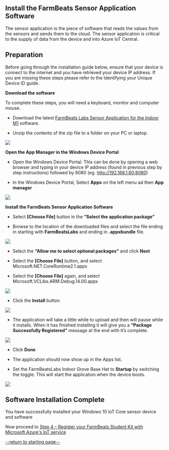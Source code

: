 Install the FarmBeats Sensor Application Software
-------------------------------------------------

The sensor application is the piece of software that reads the values from the
sensors and sends them to the cloud. The sensor application is critical to the
supply of data from the device and into Azure IoT Central.

Preparation
-----------

Before going through the installation guide below, ensure that your device is
connect to the internet and you have retrieved your device IP address. If you
are missing these steps please refer to the Identifying your Unique Device ID
guide.

**Download the software**

To complete these steps, you will need a keyboard, monitor and computer mouse.

-   Download the latest [FarmBeats Labs Sensor Application for the Indoor
    M1](https://fblassets.blob.core.windows.net/releases/FarmBeatsLabs.UWP.Headless_1.0.11.0_arm.zip)
    software.

-   Unzip the contents of the zip file to a folder on your PC or laptop.

![](media/a91b28a4890c5a24427279e20aadc9d9.png)

**Open the App Manager in the Windows Device Portal**

-   Open the Windows Device Portal. This can be done by opening a web browser
    and typing in your device IP address (found in previous step by step
    instructions) followed by 8080 (eg. http://192.168.1.60:8080)

-   In the Windows Device Portal, Select **Apps** on the left menu ad then **App
    manager**

![](media/bc150349d330682041d1a8df044ddba4.png)

**Install the FarmBeats Sensor Application Software**

-   Select **[Choose File]** button in the **“Select the application package”**

-   Browse to the location of the downloaded files and select the file ending in
    starting with **FarmBeatsLabs** and ending in **.appxbundle** file.

![](media/ee2058e2e0cdaa676a719212aeac5569.png)

-   Select the **“Allow me to select optional packages”** and click **Next**

-   Select the **[Choose File]** button, and select
    Microsoft.NET.CoreRuntime2.1.appx

-   Select the **[Choose File]** again, and select
    Microsoft.VCLibs.ARM.Debug.14.00.appx

![](media/24c4147d4c7ed9ff6ce841b681f42c6f.png)

-   Click the **Install** button

![](media/a4386c03a586f8b9f8ab4ac52c4e5d8e.png)

-   The application will take a little while to upload and then will pause while
    it installs. When it has finished installing it will give you a **“Package
    Successfully Registered”** message at the end with it’s complete.

![](media/b354423514a58623f768a1cfba0a9150.png)

-   Click **Done**

-   The application should now show up in the Apps list.

-   Set the FarmBeatsLabs Indoor Grove Base Hat to **Startup** by switching the
    toggle. This will start the application when the device boots.

![](media/26106e22a35f9156e50772ec7e130abc.png)

Software Installation Complete
------------------------------

You have successfully installed your Windows 10 IoT Core sensor device and
software

Now proceed to [Step 4 – Register your FarmBeats Student Kit with Microsoft Azure's IoT service](https://github.com/richstep/studentkit/blob/master/Indoor-m1/4_Register_your_FarmBeats_Student_Kit_User_and_Device.md)

[--return to starting page--](https://github.com/richstep/studentkit/blob/master/Indoor-m1/readme.md)
